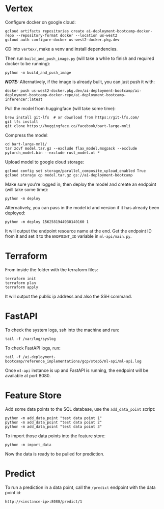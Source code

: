 # Vertex

Configure docker on google cloud:
```shell
gcloud artifacts repositories create ai-deployment-bootcamp-docker-repo --repository-format docker --location us-west2
gcloud auth configure-docker us-west2-docker.pkg.dev
```

CD into `vertex/`, make a venv and install dependencies. 

Then run `build_and_push_image.py` (will take a while to finish and required docker to be running):
```shell
python -m build_and_push_image
```

***NOTE:*** Alternatively, if the image is already built, you can just push it with:
```shell
docker push us-west2-docker.pkg.dev/ai-deployment-bootcamp/ai-deployment-bootcamp-docker-repo/ai-deployment-bootcamp-inferencer:latest
```

Pull the model from huggingface (will take some time):
```shell
brew install git-lfs  # or download from https://git-lfs.com/
git lfs install
git clone https://huggingface.co/facebook/bart-large-mnli
```

Compress the model:
```shell
cd bart-large-mnli/
tar zcvf model.tar.gz --exclude flax_model.msgpack --exclude pytorch_model.bin --exclude rust_model.ot *
```

Upload model to google cloud storage:
```shell
gcloud config set storage/parallel_composite_upload_enabled True
gcloud storage cp model.tar.gz gs://ai-deployment-bootcamp
```

Make sure you're logged in, then deploy the model and create an endpoint (will take some time):
```shell
python -m deploy
```
Alternatively, you can pass in the model id and version if it has already been deployed:
```shell
python -m deploy 1562581944930140160 1
```

It will output the endpoint resource name at the end. Get the endpoint ID from it and set it to the
`ENDPOINT_ID` variable in `ml-api/main.py`.

# Terraform

From inside the folder with the terraform files:
```shell
terraform init
terraform plan
terraform apply
```

It will output the public ip address and also the SSH command. 

# FastAPI

To check the system logs, ssh into the machine and run:
```shell
tail -f /var/log/syslog
```

To check FastAPI logs, run:
```shell
tail -f /ai-deployment-bootcamp/reference_implementations/gcp/step5/ml-api/ml-api.log
```

Once `ml-api` instance is up and FastAPI is running, the endpoint will be available at port 8080.

# Feature Store

Add some data points to the SQL database, use the `add_data_point` script:
```shell
python -m add_data_point "test data point 1"
python -m add_data_point "test data point 2"
python -m add_data_point "test data point 3"
```

To import those data points into the feature store:
```shell
python -m import_data
```

Now the data is ready to be pulled for prediction.

# Predict

To run a prediction in a data point, call the `/predict` endpoint with the data point id:
```shell
http://<instance-ip>:8080/predict/1
```
